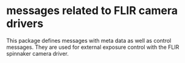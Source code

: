 # messages related to FLIR camera drivers
This package defines messages with meta data as well as control
messages. They are used for external exposure control with the FLIR
spinnaker camera driver.

